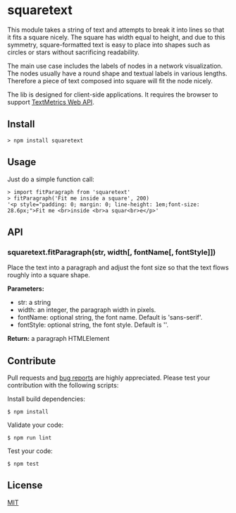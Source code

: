 # squaretext

This module takes a string of text and attempts to break it into lines so that it fits a square nicely. The square has width equal to height, and due to this symmetry, square-formatted text is easy to place into shapes such as circles or stars without sacrificing readability.

The main use case includes the labels of nodes in a network visualization. The nodes usually have a round shape and textual labels in various lengths. Therefore a piece of text composed into square will fit the node nicely.

The lib is designed for client-side applications. It requires the browser to support [TextMetrics Web API](https://developer.mozilla.org/en-US/docs/Web/API/TextMetrics).

## Install

```
> npm install squaretext
```

## Usage

Just do a simple function call:
```
> import fitParagraph from 'squaretext'
> fitParagraph('Fit me inside a square', 200)
'<p style="padding: 0; margin: 0; line-height: 1em;font-size: 28.6px;">Fit me <br>inside <br>a squar<br>e</p>'
```

## API

### squaretext.fitParagraph(str, width[, fontName[, fontStyle]])

Place the text into a paragraph and adjust the font size so that the text flows roughly into a square shape.

**Parameters:**

- str: a string
- width: an integer, the paragraph width in pixels.
- fontName: optional string, the font name. Default is 'sans-serif'.
- fontStyle: optional string, the font style. Default is ''.

**Return:** a paragraph HTMLElement


## Contribute

Pull requests and [bug reports](https://github.com/axelpale/squaretext/issues) are highly appreciated. Please test your contribution with the following scripts:

Install build dependencies:

    $ npm install

Validate your code:

    $ npm run lint

Test your code:

    $ npm test

## License

[MIT](LICENSE)
